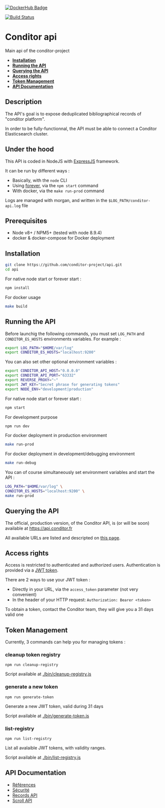 [![DockerHub Badge](https://dockeri.co/image/conditor/conditor-api)](https://hub.docker.com/r/conditor/conditor-api/)

[![Build Status](https://travis-ci.org/conditor-project/api.svg?branch=master)](https://travis-ci.org/conditor-project/api)

# Conditor api
Main api of the conditor-project

- **[Installation](#installation)**
- **[Running the API](#running-the-api)**
- **[Querying the API](#querying-the-api)**
- **[Access rights](#access-rights)**
- **[Token Management](#token-management)**
- **[API Documentation](#api)**

## Description

The API's goal is to expose deduplicated bibliographical records of "conditor platform".

In order to be fully-functionnal, the API must be able to connect a Conditor Elasticsearch cluster.

## Under the hood

This API is coded in NodeJS with [ExpressJS](http://expressjs.com/) framework.

It can be run by different ways :

* Basically, with the `node` CLI
* Using [forever](https://github.com/foreverjs/forever), via the `npm start` command
* With docker, via the `make run-prod` command

Logs are managed with morgan, and written in the `$LOG_PATH/conditor-api.log` file

## Prerequisites

* Node v8+ / NPM5+ (tested with node 8.9.4)
* docker & docker-compose for Docker deployment

<a name="installation"></a>
## Installation

```bash
git clone https://github.com/conditor-project/api.git
cd api
```

For native node start or forever start :

```bash
npm install
```

For docker usage

```bash
make build
```
<a name="running-the-api"></a>
## Running the API

Before launchig the following commands, you must set `LOG_PATH` and `CONDITOR_ES_HOSTS` environments variables. For example :

```bash
export LOG_PATH="$HOME/var/log"
export CONDITOR_ES_HOSTS="localhost:9200"
```

You can also set other optional environment variables :

```bash
export CONDITOR_API_HOST="0.0.0.0"
export CONDITOR_API_PORT="63332"
export REVERSE_PROXY="~"
export JWT_KEY="Secret phrase for generating tokens"
export NODE_ENV="development|production"
```

For native node start or forever start :

```bash
npm start
```

For development purpose

```bash
npm run dev
```

For docker deployment in production environment

```bash
make run-prod
```

For docker deployment in development/debugging environment

```bash
make run-debug
```

You can of course simultaneously set environment variables and start the API :

```bash
LOG_PATH="$HOME/var/log" \
CONDITOR_ES_HOSTS="localhost:9200" \
make run-prod
```

<a name="querying-the-api"></a>
## Querying the API

The official, production version, of the Conditor API, is (or will be soon) available at https://api.conditor.fr

All available URLs are listed and descripted on [this page](./doc/Records.md).

<a name="access-rights"></a>
## Access rights

Access is restricted to authenticated and authorized users. Authentication is provided via a [JWT token](https://jwt.io/).

There are 2 ways to use your JWT token :

- Directly in your URL, via the `access_token` parameter (not very convenient)
- In the header of your HTTP request: `Authorization: Bearer <token>`

To obtain a token, contact the Conditor team, they will give you a 31 days valid one

<a name="token-management"></a>
## Token Management

Currently, 3 commands can help you for managing tokens :

### cleanup token registry

`npm run cleanup-registry`

Script available at [./bin/cleanup-registry.js](./bin/cleanup-registry.js)

### generate a new token

`npm run generate-token`

Generate a new JWT token, valid during 31 days

Script available at [./bin/generate-token.js](./bin/generate-token.js)

### list-registry

`npm run list-registry`

List all avalaible JWT tokens, with validity ranges.

Script available at [./bin/list-registry.js](./bin/list-registry.js)

<a name="api"></a>
## API Documentation

* [Références](doc/references.md)
* [Sécurité](doc/securite.md )
* [Records API](doc/records.md)
* [Scroll API](doc/scroll.md)


